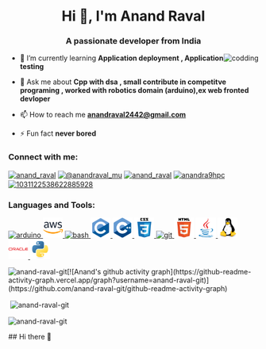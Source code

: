 <h1 align="center">Hi 👋, I'm Anand Raval</h1>
<h3 align="center">A passionate developer from India</h3>
<img align="right" alt="codding" widht="400px" src="https://user-images.githubusercontent.com/55389276/140866485-8fb1c876-9a8f-4d6a-98dc-08c4981eaf70.gif">

- 🌱 I’m currently learning **Application deployment , Application testing**

- 💬 Ask me about **Cpp with dsa , small contribute in competitve programing , worked with robotics domain (arduino),ex web fronted devloper**

- 📫 How to reach me **anandraval2442@gmail.com**

- ⚡ Fun fact **never bored**

<h3 align="left">Connect with me:</h3>
<p align="left">
<a href="https://www.codechef.com/users/anand_raval" target="blank"><img align="center" src="https://cdn.jsdelivr.net/npm/simple-icons@3.1.0/icons/codechef.svg" alt="anand_raval" height="30" width="40" /></a>
<a href="https://www.hackerrank.com/@anandraval_mu" target="blank"><img align="center" src="https://raw.githubusercontent.com/rahuldkjain/github-profile-readme-generator/master/src/images/icons/Social/hackerrank.svg" alt="@anandraval_mu" height="30" width="40" /></a>
<a href="https://www.leetcode.com/anand_raval" target="blank"><img align="center" src="https://raw.githubusercontent.com/rahuldkjain/github-profile-readme-generator/master/src/images/icons/Social/leet-code.svg" alt="anand_raval" height="30" width="40" /></a>
<a href="https://auth.geeksforgeeks.org/user/anandra9hpc" target="blank"><img align="center" src="https://raw.githubusercontent.com/rahuldkjain/github-profile-readme-generator/master/src/images/icons/Social/geeks-for-geeks.svg" alt="anandra9hpc" height="30" width="40" /></a>
<a href="https://discord.gg/1031122538622885928" target="blank"><img align="center" src="https://raw.githubusercontent.com/rahuldkjain/github-profile-readme-generator/master/src/images/icons/Social/discord.svg" alt="1031122538622885928" height="30" width="40" /></a>
</p>

<h3 align="left">Languages and Tools:</h3>
<p align="left"> <a href="https://www.arduino.cc/" target="_blank" rel="noreferrer"> <img src="https://cdn.worldvectorlogo.com/logos/arduino-1.svg" alt="arduino" width="40" height="40"/> </a> <a href="https://aws.amazon.com" target="_blank" rel="noreferrer"> <img src="https://raw.githubusercontent.com/devicons/devicon/master/icons/amazonwebservices/amazonwebservices-original-wordmark.svg" alt="aws" width="40" height="40"/> </a> <a href="https://www.gnu.org/software/bash/" target="_blank" rel="noreferrer"> <img src="https://www.vectorlogo.zone/logos/gnu_bash/gnu_bash-icon.svg" alt="bash" width="40" height="40"/> </a> <a href="https://www.cprogramming.com/" target="_blank" rel="noreferrer"> <img src="https://raw.githubusercontent.com/devicons/devicon/master/icons/c/c-original.svg" alt="c" width="40" height="40"/> </a> <a href="https://www.w3schools.com/cpp/" target="_blank" rel="noreferrer"> <img src="https://raw.githubusercontent.com/devicons/devicon/master/icons/cplusplus/cplusplus-original.svg" alt="cplusplus" width="40" height="40"/> </a> <a href="https://www.w3schools.com/css/" target="_blank" rel="noreferrer"> <img src="https://raw.githubusercontent.com/devicons/devicon/master/icons/css3/css3-original-wordmark.svg" alt="css3" width="40" height="40"/> </a> <a href="https://git-scm.com/" target="_blank" rel="noreferrer"> <img src="https://www.vectorlogo.zone/logos/git-scm/git-scm-icon.svg" alt="git" width="40" height="40"/> </a> <a href="https://www.w3.org/html/" target="_blank" rel="noreferrer"> <img src="https://raw.githubusercontent.com/devicons/devicon/master/icons/html5/html5-original-wordmark.svg" alt="html5" width="40" height="40"/> </a> <a href="https://www.java.com" target="_blank" rel="noreferrer"> <img src="https://raw.githubusercontent.com/devicons/devicon/master/icons/java/java-original.svg" alt="java" width="40" height="40"/> </a> <a href="https://www.linux.org/" target="_blank" rel="noreferrer"> <img src="https://raw.githubusercontent.com/devicons/devicon/master/icons/linux/linux-original.svg" alt="linux" width="40" height="40"/> </a> <a href="https://www.oracle.com/" target="_blank" rel="noreferrer"> <img src="https://raw.githubusercontent.com/devicons/devicon/master/icons/oracle/oracle-original.svg" alt="oracle" width="40" height="40"/> </a> <a href="https://www.python.org" target="_blank" rel="noreferrer"> <img src="https://raw.githubusercontent.com/devicons/devicon/master/icons/python/python-original.svg" alt="python" width="40" height="40"/> </a> </p>

<p><img align="left" src="https://github-readme-stats.vercel.app/api/top-langs?username=anand-raval-git&show_icons=true&locale=en&layout=compact" alt="anand-raval-git" /></p>
[![Anand's github activity graph](https://github-readme-activity-graph.vercel.app/graph?username=anand-raval-git)](https://github.com/anand-raval-git/github-readme-activity-graph)

<p>&nbsp;<img align="center" src="https://github-readme-stats.vercel.app/api?username=anand-raval-git&show_icons=true&locale=en" alt="anand-raval-git" /></p>

<p><img align="center" src="https://github-readme-streak-stats.herokuapp.com/?user=anand-raval-git&" alt="anand-raval-git" /></p>## Hi there 👋

<!--
**anand-raval-git/anand-raval-git** is a ✨ _special_ ✨ repository because its `README.md` (this file) appears on your GitHub profile.

Here are some ideas to get you started:

- 🔭 I’m currently working on ...
- 🌱 I’m currently learning ...
- 👯 I’m looking to collaborate on ...
- 🤔 I’m looking for help with ...
- 💬 Ask me about ...
- 📫 How to reach me: ...
- 😄 Pronouns: ...
- ⚡ Fun fact: ...
-->
